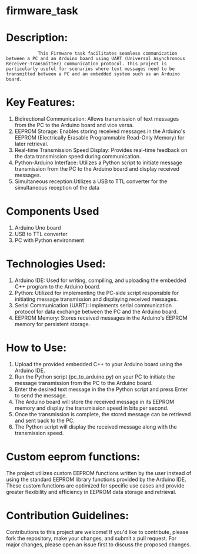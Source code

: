 # firmware_task
# Description:
                This Firmware task facilitates seamless communication between a PC and an Arduino board using UART (Universal Asynchronous Receiver-Transmitter) communication protocol. This project is particularly useful for scenarios where text messages need to be transmitted between a PC and an embedded system such as an Arduino board.

# Key Features:
1. Bidirectional Communication: Allows transmission of text messages from the PC to the Arduino board and vice versa.
2. EEPROM Storage: Enables storing received messages in the Arduino's EEPROM (Electrically Erasable Programmable Read-Only Memory) for later retrieval.
3. Real-time Transmission Speed Display: Provides real-time feedback on the data transmission speed during communication.
4. Python-Arduino Interface: Utilizes a Python script to initiate message transmission from the PC to the Arduino board and display received messages.
5. Simultaneous reception:Utilizes a USB to TTL converter for the simultaneous reception of the data

# Components Used
1. Arduino Uno board
2. USB to TTL converter
3. PC with Python environment

# Technologies Used:
1. Arduino IDE: Used for writing, compiling, and uploading the embedded C++ program to the Arduino board.
2. Python: Utilized for implementing the PC-side script responsible for initiating message transmission and displaying received messages.
3. Serial Communication (UART): Implements serial communication protocol for data exchange between the PC and the Arduino board.
4. EEPROM Memory: Stores received messages in the Arduino's EEPROM memory for persistent storage.

# How to Use:
1. Upload the provided embedded C++ to your Arduino board using the Arduino IDE.
2. Run the Python script (pc_to_arduino.py) on your PC to initiate the message transmission from the PC to the Arduino board.
3. Enter the desired text message in the the Python script and press Enter to send the message.
4. The Arduino board will store the received message in its EEPROM memory and display the transmission speed in bits per second.
5. Once the transmission is complete, the stored message can be retrieved and sent back to the PC.
6. The Python script will display the received message along with the transmission speed.

# Custom eeprom functions:
The project utilizes custom EEPROM functions written by the user instead of using the standard EEPROM library functions provided by the Arduino IDE. These custom functions are optimized for specific use cases and provide greater flexibility and efficiency in EEPROM data storage and retrieval.


# Contribution Guidelines:
Contributions to this project are welcome! If you'd like to contribute, please fork the repository, make your changes, and submit a pull request. For major changes, please open an issue first to discuss the proposed changes.
